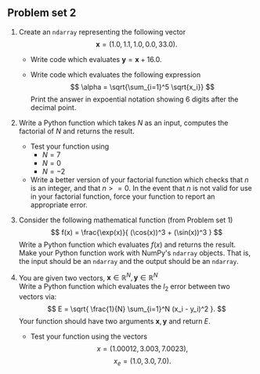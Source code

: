 ## Problem set 2

1. Create an `ndarray` representing the following vector
$$
    \mathbf x = (1.0, 1.1, 1.0, 0.0, 33.0 ).
$$
	* Write code which evaluates $\mathbf y = \mathbf x + 16.0$.

	* Write code which evaluates the following expression
$$
    \alpha = \sqrt{\sum_{i=1}^5 \sqrt{x_i}}
$$
	Print the answer in expoential notation showing 6 digits after the decimal point.

2. Write a Python function which takes $N$ as an input, computes the factorial of $N$ and returns the result.
	* Test your function using
  		- $N = 7$
  		- $N = 0$
  		- $N = -2$
	* Write a better version of your factorial function which checks that $n$ is an integer, and that $n >= 0$. In the event that $n$ is not valid for use in your factorial function, force your function to report an appropriate error.

3. Consider the following mathematical function (from Problem set 1)
$$
  f(x) = \frac{\exp(x)}{ (\cos(x))^3 + (\sin(x))^3 }
$$
Write a Python function which evaluates $f(x)$ and returns the result. Make your Python function work with NumPy's `ndarray` objects. That is, the input should be an `ndarray` and the output should be an `ndarray`.



4. You are given two vectors, $\mathbf x \in \mathbb R^N, \mathbf y \in \mathbb R^N$  
Write a Python function which evaluates the $l_2$ error between two vectors via:
$$
    E = \sqrt{ \frac{1}{N} \sum_{i=1}^N (x_i - y_i)^2 }.
$$
Your function should have two arguments $\mathbf x, \mathbf y$ and return $E$.

	* Test your function using the vectors
$$
    x = (1.00012, 3.003, 7.0023 ),
$$
$$
    x_e = (1.0, 3.0, 7.0 ).
$$

